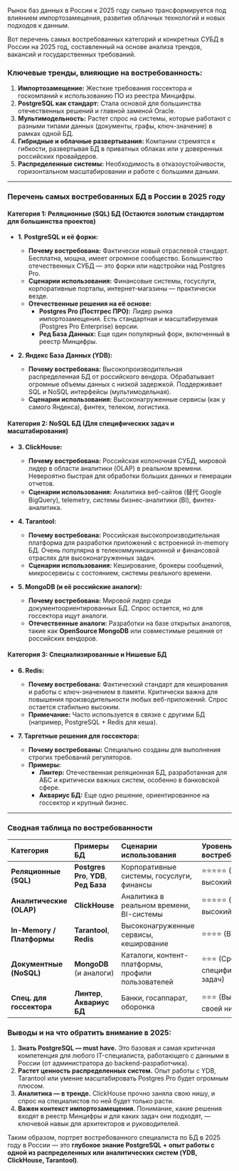 Рынок баз данных в России к 2025 году сильно трансформируется под влиянием импортозамещения, развития облачных технологий и новых подходов к данным.

Вот перечень самых востребованных категорий и конкретных СУБД в России на 2025 год, составленный на основе анализа трендов, вакансий и государственных требований.

### Ключевые тренды, влияющие на востребованность:

1.  **Импортозамещение:** Жесткие требования госсектора и госкомпаний к использованию ПО из реестра Минцифры.
2.  **PostgreSQL как стандарт:** Стала основой для большинства отечественных решений и главной заменой Oracle.
3.  **Мультимодельность:** Растет спрос на системы, которые работают с разными типами данных (документы, графы, ключ-значение) в рамках одной БД.
4.  **Гибридные и облачные развертывания:** Компании стремятся к гибкости, развертывая БД в приватных облаках или у доверенных российских провайдеров.
5.  **Распределенные системы:** Необходимость в отказоустойчивости, горизонтальном масштабировании и работе с большими даньми.

---

### Перечень самых востребованных БД в России в 2025 году

#### Категория 1: Реляционные (SQL) БД (Остаются золотым стандартом для большинства проектов)

*   **1. PostgreSQL и её форки:**
    *   **Почему востребована:** Фактически новый отраслевой стандарт. Бесплатна, мощна, имеет огромное сообщество. Большинство отечественных СУБД — это форки или надстройки над Postgres Pro.
    *   **Сценарии использования:** Финансовые системы, госуслуги, корпоративные порталы, интернет-магазины — практически везде.
    *   **Отечественные решения на её основе:**
        *   **Postgres Pro (Постгрес ПРО):** Лидер рынка импортозамещения. Есть стандартная и масштабируемая (Postgres Pro Enterprise) версии.
        *   **Ред База Данных:** Еще один популярный форк, включенный в реестр Минцифры.

*   **2. Яндекс База Данных (YDB):**
    *   **Почему востребована:** Высокопроизводительная распределенная БД от российского вендора. Обрабатывает огромные объемы данных с низкой задержкой. Поддерживает SQL и NoSQL интерфейсы (мультимодельная).
    *   **Сценарии использования:** Высоконагруженные сервисы (как у самого Яндекса), финтех, телеком, логистика.

#### Категория 2: NoSQL БД (Для специфических задач и масштабирования)

*   **3. ClickHouse:**
    *   **Почему востребована:** Российская колоночная СУБД, мировой лидер в области аналитики (OLAP) в реальном времени. Невероятно быстрая для обработки больших данных и генерации отчетов.
    *   **Сценарии использования:** Аналитика веб-сайтов (替代 Google BigQuery), telemetry, системы бизнес-аналитики (BI), финтех-аналитика.

*   **4. Tarantool:**
    *   **Почему востребована:** Российская высокопроизводительная платформа для разработки приложений с встроенной in-memory БД. Очень популярна в телекоммуникационной и финансовой отраслях для высоконагруженных задач.
    *   **Сценарии использования:** Кеширование, брокеры сообщений, микросервисы с состоянием, системы реального времени.

*   **5. MongoDB (и её российские аналоги):**
    *   **Почему востребована:** Мировой лидер среди документоориентированных БД. Спрос остается, но для госсектора ищут аналоги.
    *   **Отечественные аналоги:** Разработки на базе открытых аналогов, такие как **OpenSource MongoDB** или совместимые решения от российских вендоров.

#### Категория 3: Специализированные и Нишевые БД

*   **6. Redis:**
    *   **Почему востребована:** Фактический стандарт для кеширования и работы с ключ-значением в памяти. Критически важна для повышения производительности любых веб-приложений. Спрос остается стабильно высоким.
    *   **Примечание:** Часто используется в связке с другими БД (например, PostgreSQL + Redis для кеша).

*   **7. Таргетные решения для госсектора:**
    *   **Почему востребованы:** Специально созданы для выполнения строгих требований регуляторов.
    *   **Примеры:**
        *   **Линтер:** Отечественная реляционная БД, разработанная для АБС и критически важных систем, особенно в банковской сфере.
        *   **Аквариус БД:** Еще одно решение, ориентированное на госсектор и крупный бизнес.

---

### Сводная таблица по востребованности

| Категория | Примеры БД | Сценарии использования | Уровень востребованности |
| :--- | :--- | :--- | :--- |
| **Реляционные (SQL)** | **Postgres Pro**, **YDB**, **Ред База** | Корпоративные системы, госуслуги, финансы | ⭐⭐⭐⭐⭐ (Крайне высокий) |
| **Аналитические (OLAP)** | **ClickHouse** | Аналитика в реальном времени, BI-системы | ⭐⭐⭐⭐⭐ (Очень высокий, растет) |
| **In-Memory / Платформы** | **Tarantool**, **Redis** | Высоконагруженные сервисы, кеширование | ⭐⭐⭐⭐ (Высокий) |
| **Документные (NoSQL)** | **MongoDB** (и аналоги) | Каталоги, контент-платформы, профили пользователей | ⭐⭐⭐ (Средний, для специфичных задач) |
| **Спец. для госсектора** | **Линтер**, **Аквариус БД** | Банки, госаппарат, оборонка | ⭐⭐⭐ (Высокий в своей нише) |

### Выводы и на что обратить внимание в 2025:

1.  **Знать PostgreSQL — must have.** Это базовая и самая критичная компетенция для любого IT-специалиста, работающего с данными в России (от администратора до backend-разработчика).
2.  **Растет ценность распределенных систем.** Опыт работы с YDB, Tarantool или умение масштабировать Postgres Pro будет огромным плюсом.
3.  **Аналитика — в тренде.** ClickHouse прочно заняла свою нишу, и спрос на специалистов по ней будет только расти.
4.  **Важен контекст импортозамещения.** Понимание, какие решения входят в реестр Минцифры и для каких задач они подходят, — ключевой навык для архитекторов и руководителей.

Таким образом, портрет востребованного специалиста по БД в 2025 году в России — это **глубокое знание PostgreSQL + опыт работы с одной из распределенных или аналитических систем (YDB, ClickHouse, Tarantool)**.
